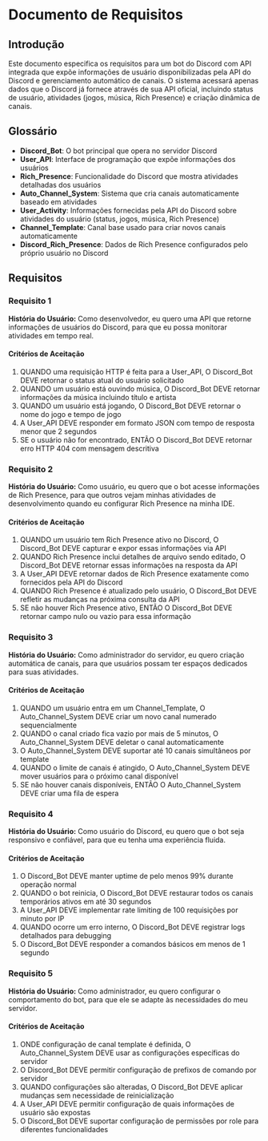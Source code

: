 # Documento de Requisitos

## Introdução

Este documento especifica os requisitos para um bot do Discord com API integrada que expõe informações de usuário disponibilizadas pela API do Discord e gerenciamento automático de canais. O sistema acessará apenas dados que o Discord já fornece através de sua API oficial, incluindo status de usuário, atividades (jogos, música, Rich Presence) e criação dinâmica de canais.

## Glossário

- **Discord_Bot**: O bot principal que opera no servidor Discord
- **User_API**: Interface de programação que expõe informações dos usuários
- **Rich_Presence**: Funcionalidade do Discord que mostra atividades detalhadas dos usuários
- **Auto_Channel_System**: Sistema que cria canais automaticamente baseado em atividades
- **User_Activity**: Informações fornecidas pela API do Discord sobre atividades do usuário (status, jogos, música, Rich Presence)
- **Channel_Template**: Canal base usado para criar novos canais automaticamente
- **Discord_Rich_Presence**: Dados de Rich Presence configurados pelo próprio usuário no Discord

## Requisitos

### Requisito 1

**História do Usuário:** Como desenvolvedor, eu quero uma API que retorne informações de usuários do Discord, para que eu possa monitorar atividades em tempo real.

#### Critérios de Aceitação

1. QUANDO uma requisição HTTP é feita para a User_API, O Discord_Bot DEVE retornar o status atual do usuário solicitado
2. QUANDO um usuário está ouvindo música, O Discord_Bot DEVE retornar informações da música incluindo título e artista
3. QUANDO um usuário está jogando, O Discord_Bot DEVE retornar o nome do jogo e tempo de jogo
4. A User_API DEVE responder em formato JSON com tempo de resposta menor que 2 segundos
5. SE o usuário não for encontrado, ENTÃO O Discord_Bot DEVE retornar erro HTTP 404 com mensagem descritiva

### Requisito 2

**História do Usuário:** Como usuário, eu quero que o bot acesse informações de Rich Presence, para que outros vejam minhas atividades de desenvolvimento quando eu configurar Rich Presence na minha IDE.

#### Critérios de Aceitação

1. QUANDO um usuário tem Rich Presence ativo no Discord, O Discord_Bot DEVE capturar e expor essas informações via API
2. QUANDO Rich Presence inclui detalhes de arquivo sendo editado, O Discord_Bot DEVE retornar essas informações na resposta da API
3. A User_API DEVE retornar dados de Rich Presence exatamente como fornecidos pela API do Discord
4. QUANDO Rich Presence é atualizado pelo usuário, O Discord_Bot DEVE refletir as mudanças na próxima consulta da API
5. SE não houver Rich Presence ativo, ENTÃO O Discord_Bot DEVE retornar campo nulo ou vazio para essa informação

### Requisito 3

**História do Usuário:** Como administrador do servidor, eu quero criação automática de canais, para que usuários possam ter espaços dedicados para suas atividades.

#### Critérios de Aceitação

1. QUANDO um usuário entra em um Channel_Template, O Auto_Channel_System DEVE criar um novo canal numerado sequencialmente
2. QUANDO o canal criado fica vazio por mais de 5 minutos, O Auto_Channel_System DEVE deletar o canal automaticamente
3. O Auto_Channel_System DEVE suportar até 10 canais simultâneos por template
4. QUANDO o limite de canais é atingido, O Auto_Channel_System DEVE mover usuários para o próximo canal disponível
5. SE não houver canais disponíveis, ENTÃO O Auto_Channel_System DEVE criar uma fila de espera

### Requisito 4

**História do Usuário:** Como usuário do Discord, eu quero que o bot seja responsivo e confiável, para que eu tenha uma experiência fluida.

#### Critérios de Aceitação

1. O Discord_Bot DEVE manter uptime de pelo menos 99% durante operação normal
2. QUANDO o bot reinicia, O Discord_Bot DEVE restaurar todos os canais temporários ativos em até 30 segundos
3. A User_API DEVE implementar rate limiting de 100 requisições por minuto por IP
4. QUANDO ocorre um erro interno, O Discord_Bot DEVE registrar logs detalhados para debugging
5. O Discord_Bot DEVE responder a comandos básicos em menos de 1 segundo

### Requisito 5

**História do Usuário:** Como administrador, eu quero configurar o comportamento do bot, para que ele se adapte às necessidades do meu servidor.

#### Critérios de Aceitação

1. ONDE configuração de canal template é definida, O Auto_Channel_System DEVE usar as configurações específicas do servidor
2. O Discord_Bot DEVE permitir configuração de prefixos de comando por servidor
3. QUANDO configurações são alteradas, O Discord_Bot DEVE aplicar mudanças sem necessidade de reinicialização
4. A User_API DEVE permitir configuração de quais informações de usuário são expostas
5. O Discord_Bot DEVE suportar configuração de permissões por role para diferentes funcionalidades
